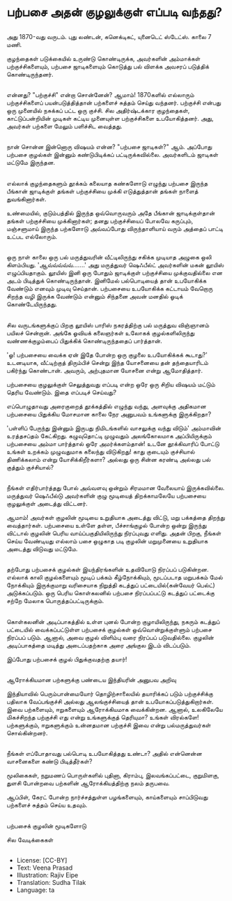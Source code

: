 # பற்பசை அதன் குழலுக்குள் எப்படி வந்தது?

##
அது 1870-வது வருடம். புது லண்டன், கனெக்டிகட், யுனைடெட் ஸ்டேட்ஸ். காலை 7 மணி.

குழந்தைகள் படுக்கையில் உருண்டு கொண்டிருக்க, அவர்களின் அம்மாக்கள் பற்குச்சிகளையும், பற்பசை ஜாடிகளையும் கொடுத்து பல் விளக்க அவசரப் படுத்திக் கொண்டிருந்தனர்.

##
என்னது? "பற்குச்சி" என்றா சொன்னேன்?
ஆமாம்! 1870களில் எல்லாரும் பற்குச்சிகளைப் பயன்படுத்தித்தான் பற்களைச் சுத்தம் செய்து வந்தனர். பற்குச்சி என்பது ஒரு முனையில் நசுக்கப் பட்ட ஒரு குச்சி. சில அதிர்ஷ்டக்கார குழந்தைகள், காட்டுப்பன்றியின் முடிகள் கட்டிய முனையுள்ள பற்குச்சிகளை உபயோகித்தனர். அது, அவர்கள் பற்களை மேலும் பளிச்சிட வைத்தது.

##
நான் சொன்ன இன்னொரு விஷயம் என்ன?
"பற்பசை ஜாடிகள்?"
ஆம். அப்போது பற்பசை குழல்கள் இன்னும் கண்டுபிடிக்கப் பட்டிருக்கவில்லை. அவர்களிடம் ஜாடிகள் மட்டுமே இருந்தன.

##
எல்லாக் குழந்தைகளும் தூக்கம் கலையாத கண்களோடு எழுந்து பற்பசை இருந்த பீங்கான் ஜாடிக்குள் தங்கள் பற்குச்சியை முக்கி எடுத்துத்தான் தங்கள் நாளைத் துவங்கினார்கள்.

உண்மையில், குடும்பத்தில் இருந்த ஒவ்வொருவரும் அதே பீங்கான் ஜாடிக்குள்தான் தங்கள் பற்குச்சியை முக்கினார்கள்; தனது பற்குச்சியைப் போலவே கருப்பும், மஞ்சளுமாய் இருந்த பற்களோடு அவ்வப்போது விருந்தாளியாய் வரும் அத்தைப் பாட்டி உட்பட எல்லோரும்.

##
ஒரு நாள் காலை ஒரு பல் மருத்துவரின் வீட்டிலிருந்து சகிக்க முடியாத அழுகை ஒலி கிளம்பியது. 'ஆவ்வ்வ்வ்வ்.......'
அது மருத்துவர் ஷெஃபீல்ட் அவர்களின் மகன் லூயிஸ் எழுப்பியதாகும். லூயிஸ் இனி ஒரு போதும் ஜாடிக்குள் பற்குச்சியை முக்குவதில்லை என அடம் பிடித்துக் கொண்டிருந்தான். இனிமேல் பல்பொடியைத் தான் உபயோகிக்க வேண்டும் எனவும் முடிவு செய்தான்.
பற்பசையை உபயோகிக்க கட்டாயம் வேறொரு சிறந்த வழி இருக்க வேண்டும் என்னும் சிந்தனை அவன் மனதில் ஓடிக் கொண்டேயிருந்தது.

##
சில வருடங்களுக்குப் பிறகு லூயிஸ் பாரிஸ் நகரத்திற்கு பல் மருத்துவ விஞ்ஞானம் பயிலச் சென்றான். அங்கே ஓவியக் கலைஞர்கள் உலோகக் குழல்களிலிருந்து வண்ணக்குழம்பைப் பிதுக்கிக் கொண்டிருந்ததைப் பார்த்தான்.

'ஓ! பற்பசையை வைக்க ஏன் இதே போன்ற ஒரு குழலை உபயோகிக்கக் கூடாது?' உடனடியாக, வீட்டிற்குத் திரும்பிச் சென்று இந்த யோசனையை தன் தந்தையாரிடம் பகிர்ந்து கொண்டான். அவரும், அற்புதமான யோசனை என்று ஆமோதித்தார்.

பற்பசையை குழலுக்குள் செலுத்துவது எப்படி என்ற ஒரே ஒரு சிறிய விஷயம் மட்டும் தெரிய வேண்டும். இதை எப்படிச் செய்வது?

எப்பொழுதாவது அரைகுறைத் தூக்கத்தில் எழுந்து வந்து, அளவுக்கு அதிகமான பற்பசையை பிதுக்கிய மோசமான காலை நேர அனுபவம் உங்களுக்கு இருக்கிறதா?

'பள்ளிப் பேருந்து இன்னும் இருபது நிமிடங்களில் வாசலுக்கு வந்து விடும்' அம்மாவின் உரத்தசப்தம் கேட்கிறது. கழுவுதொட்டி முழுவதும் அலங்கோலமாக அப்பியிருக்கும் பற்பசையை அம்மா பார்த்தால் ஒரே அமர்க்களம்தான்! உடனே தூக்கிவாரிப் போட்டு உங்கள் உறக்கம் முழுவதுமாக கலைந்து விடுகிறது! காது குடையும் குச்சியால் திணிக்கலாம் என்று யோசிக்கிறீர்களா? அல்லது ஒரு சின்ன கரண்டி அல்லது பல் குத்தும் குச்சியால்?

##
நீங்கள் எதிர்பார்த்தது போல் அவ்வளவு ஒன்றும் சிரமமான வேலையாய் இருக்கவில்லை. மருத்துவர் ஷெஃபீல்டு அவர்களின் குழு மூடியைத் திறக்காமலேயே பற்பசையை குழலுக்குள் அடைத்து விட்டனர்.

ஆமாம்! அவர்கள் குழலின் மூடியை உறுதியாக அடைத்து விட்டு, மறு பக்கத்தை திறந்து வைத்தார்கள். பற்பசையை உள்ளே தள்ள, பீச்சாங்குழல் போன்ற ஒன்று இருந்து விட்டால் குழலின் பெரிய வாய்ப்பகுதியிலிருந்து நிரப்புவது எளிது. அதன் பிறகு, நீங்கள் செய்ய வேண்டியது எல்லாம் பசை ஒழுகாத படி குழலின் மறுமுனையை உறுதியாக அடைத்து விடுவது மட்டுமே.

##
தற்போது பற்பசைக் குழல்கள் இயந்திரங்களின் உதவியோடு நிரப்பப் படுகின்றன. எல்லாக் காலி குழல்களையும் மூடிப் பக்கம் கீழ்நோக்கியும், மூடப்படாத மறுபக்கம் மேல் நோக்கியும் இருக்குமாறு வரிசையாக நிறுத்தி கடத்துப் பட்டையில்(கன்வேயர் பெல்ட்) அடுக்கப்படும். ஒரு பெரிய கொள்கலனில் பற்பசை நிரப்பப்பட்டு கடத்துப் பட்டைக்கு சற்றே மேலாக பொருத்தப்பட்டிருக்கும்.

##
கொள்கலனின் அடிப்பாகத்தில் உள்ள புனல் போன்ற குழாயிலிருந்து, நகரும் கடத்துப் பட்டையில் வைக்கப்பட்டுள்ள பற்பசைக் குழல்கள் ஒவ்வொன்றுக்குள்ளும் பற்பசை நிரப்பப் படும். ஆனால், அவை குழல் விளிம்பு வரை நிரப்பப் படுவதில்லை. குழலின் அடிப்பாகத்தை மடித்து அடைப்பதற்காக அரை அங்குல இடம் விடப்படும்.

இப்போது பற்பசைக் குழல் பிதுக்குவதற்கு தயார்!

##
ஆரோக்கியமான பற்களுக்கு பண்டைய இந்தியரின் அனுபவ அறிவு

இந்தியாவில் பெரும்பான்மையோர் தொழிற்சாலையில் தயாரிக்கப் படும் பற்குச்சிக்கு பதிலாக வேப்பங்குச்சி அல்லது ஆலங்குச்சியைத் தான் உபயோகப்படுத்துகிறார்கள். இவை பற்களையும், ஈறுகளையும் ஆரோக்கியமாக வைக்கின்றன. ஆனால், உலகிலேயே மிகச்சிறந்த பற்குச்சி எது என்று உங்களுக்குத் தெரியுமா? உங்கள் விரல்களே! பற்களுக்கும், ஈறுகளுக்கும் உன்னதமான பற்குச்சி இவை என்று பல்மருத்துவர்கள் சொல்கின்றனர்.

##
நீங்கள் எப்போதாவது பல்பொடி உபயோகித்தது உண்டா? அதில் என்னென்ன வாசனைகளை கண்டு பிடித்தீர்கள்?

மூலிகைகள், நறுமணப் பொருள்களில் புதினா, கிராம்பு, இலவங்கப்பட்டை, குறுமிளகு, துளசி போன்றவை பற்களின் ஆரோக்கியத்திற்கு நலம் தருபவை.

ஆப்பிள், கேரட் போன்ற நார்ச்சத்துள்ள பழங்களையும், காய்களையும் சாப்பிடுவது பற்களைச் சுத்தம் செய்ய உதவும்.

##
பற்பசைக் குழலின் மூடிகளோடு

சில வேடிக்கைகள்

##
* License: [CC-BY]
* Text: Veena Prasad
* Illustration: Rajiv Eipe
* Translation: Sudha Tilak
* Language: ta
